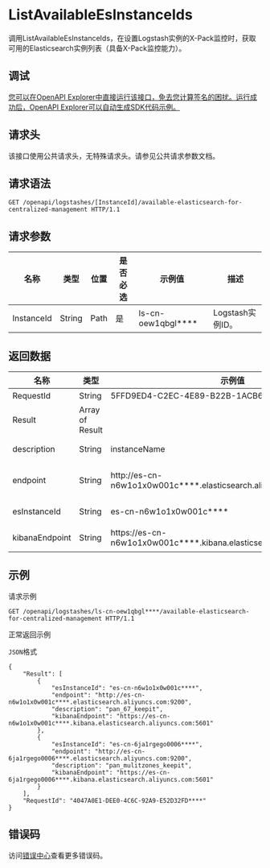 # ListAvailableEsInstanceIds

调用ListAvailableEsInstanceIds，在设置Logstash实例的X-Pack监控时，获取可用的Elasticsearch实例列表（具备X-Pack监控能力）。

## 调试

[您可以在OpenAPI Explorer中直接运行该接口，免去您计算签名的困扰。运行成功后，OpenAPI Explorer可以自动生成SDK代码示例。](https://api.aliyun.com/#product=elasticsearch&api=ListAvailableEsInstanceIds&type=ROA&version=2017-06-13)

## 请求头

该接口使用公共请求头，无特殊请求头。请参见公共请求参数文档。

## 请求语法

```
GET /openapi/logstashes/[InstanceId]/available-elasticsearch-for-centralized-management HTTP/1.1
```

## 请求参数

|名称|类型|位置|是否必选|示例值|描述|
|--|--|--|----|---|--|
|InstanceId|String|Path|是|ls-cn-oew1qbgl\*\*\*\*|Logstash实例ID。 |

## 返回数据

|名称|类型|示例值|描述|
|--|--|---|--|
|RequestId|String|5FFD9ED4-C2EC-4E89-B22B-1ACB6FE1\*\*\*\*|请求ID。 |
|Result|Array of Result| |返回结果。 |
|description|String|instanceName|Elasticsearch实例名称。 |
|endpoint|String|http://es-cn-n6w1o1x0w001c\*\*\*\*.elasticsearch.aliyuncs.com:9200|Elasticsearch实例的公网访问地址。 |
|esInstanceId|String|es-cn-n6w1o1x0w001c\*\*\*\*|Elasticsearch实例ID。 |
|kibanaEndpoint|String|https://es-cn-n6w1o1x0w001c\*\*\*\*.kibana.elasticsearch.aliyuncs.com:5601|Kibana的公网访问地址。 |

## 示例

请求示例

```
GET /openapi/logstashes/ls-cn-oew1qbgl****/available-elasticsearch-for-centralized-management HTTP/1.1
```

正常返回示例

`JSON`格式

```
{
	"Result": [
		{
			"esInstanceId": "es-cn-n6w1o1x0w001c****",
			"endpoint": "http://es-cn-n6w1o1x0w001c****.elasticsearch.aliyuncs.com:9200",
			"description": "pan_67_keepit",
			"kibanaEndpoint": "https://es-cn-n6w1o1x0w001c****.kibana.elasticsearch.aliyuncs.com:5601"
		},
		{
			"esInstanceId": "es-cn-6ja1rgego0006****",
			"endpoint": "http://es-cn-6ja1rgego0006****.elasticsearch.aliyuncs.com:9200",
			"description": "pan_mulitzones_keepit",
			"kibanaEndpoint": "https://es-cn-6ja1rgego0006****.kibana.elasticsearch.aliyuncs.com:5601"
		}
	],
	"RequestId": "4047A0E1-DEE0-4C6C-92A9-E52D32FD****"
}
```

## 错误码

访问[错误中心](https://error-center.alibabacloud.com/status/product/elasticsearch)查看更多错误码。

